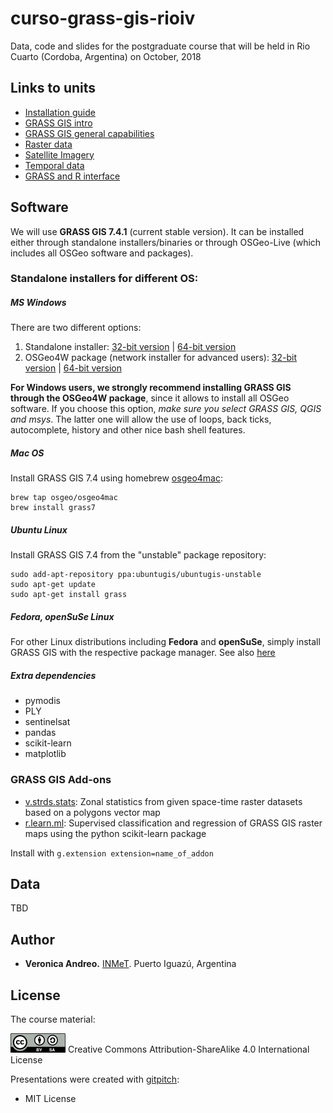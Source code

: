 # curso-grass-gis-rioiv

Data, code and slides for the postgraduate course that will be held in Rio Cuarto (Cordoba, Argentina) on October, 2018

## Links to units

- [Installation guide](https://gitpitch.com/veroandreo/curso-grass-gis-rioiv/master?p=slides/00_installation&grs=gitlab)
- [GRASS GIS intro](https://gitpitch.com/veroandreo/curso-grass-gis-rioiv/master?p=slides/01_general_intro_grass&grs=gitlab)
- [GRASS GIS general capabilities](https://gitpitch.com/veroandreo/curso-grass-gis-rioiv/master?p=slides/02_general_intro_capabilities&grs=gitlab)
- [Raster data](https://gitpitch.com/veroandreo/curso-grass-gis-rioiv/master?p=slides/03_raster&grs=gitlab)
- [Satellite Imagery](https://gitpitch.com/veroandreo/curso-grass-gis-rioiv/master?p=slides/04_imagery&grs=gitlab)
- [Temporal data](https://gitpitch.com/veroandreo/curso-grass-gis-rioiv/master?p=slides/05_temporal&grs=gitlab)
- [GRASS and R interface](https://gitpitch.com/veroandreo/curso-grass-gis-rioiv/master?p=slides/06_R_grass&grs=gitlab)

## Software

We will use **GRASS GIS 7.4.1** (current stable version). It can be installed either 
through standalone installers/binaries or through OSGeo-Live (which includes all
OSGeo software and packages).

### Standalone installers for different OS:

##### MS Windows

There are two different options:
1. Standalone installer: [32-bit version](https://grass.osgeo.org/grass74/binary/mswindows/native/x86/WinGRASS-7.4.1-1-Setup-x86.exe) | [64-bit version](https://grass.osgeo.org/grass74/binary/mswindows/native/x86_64/WinGRASS-7.4.1-1-Setup-x86_64.exe) 
2. OSGeo4W package (network installer for advanced users): [32-bit version](http://download.osgeo.org/osgeo4w/osgeo4w-setup-x86.exe) | [64-bit version](http://download.osgeo.org/osgeo4w/osgeo4w-setup-x86_64.exe) 

**For Windows users, we strongly recommend installing GRASS GIS through the OSGeo4W package**, 
since it allows to install all OSGeo software. If you choose this option, 
*make sure you select GRASS GIS, QGIS and msys*. The latter one will allow 
the use of loops, back ticks, autocomplete, history and other nice bash shell
features.

##### Mac OS

Install GRASS GIS 7.4 using homebrew [osgeo4mac](https://github.com/OSGeo/homebrew-osgeo4mac):

```
brew tap osgeo/osgeo4mac
brew install grass7
```

##### Ubuntu Linux

Install GRASS GIS 7.4 from the "unstable" package repository:

```
sudo add-apt-repository ppa:ubuntugis/ubuntugis-unstable
sudo apt-get update
sudo apt-get install grass
```

##### Fedora, openSuSe Linux

For other Linux distributions including **Fedora** and **openSuSe**, simply install GRASS GIS with the respective package manager. See also [here](https://grass.osgeo.org/download/software/)

##### Extra dependencies

- pymodis
- PLY
- sentinelsat
- pandas
- scikit-learn
- matplotlib

<!---
### OSGeo-live: 

[OSGeo-live](https://live.osgeo.org/) is a self-contained bootable DVD, USB thumb
drive or Virtual Machine based on Lubuntu, that allows you to try a wide variety
of open source geospatial software without installing anything. There are 
different options to run OSGeo-live:

* [Run OSGeo-live in a Virtual Machine](https://live.osgeo.org/en/quickstart/virtualization_quickstart.html)
* [Run OSGeo-live from a bootable USB flash drive](https://live.osgeo.org/en/quickstart/usb_quickstart.html)

For a quick-start guide, see: https://live.osgeo.org/en/quickstart/osgeolive_quickstart.html
--->

### GRASS GIS Add-ons

* [v.strds.stats](https://grass.osgeo.org/grass74/manuals/addons/v.strds.stats.html): Zonal statistics from given space-time raster datasets based on a polygons vector map 
* [r.learn.ml](https://grass.osgeo.org/grass74/manuals/addons/r.learn.ml.html): Supervised classification and regression of GRASS GIS raster maps using the python scikit-learn package

Install with `g.extension extension=name_of_addon`

## Data

TBD

<!---
For the **Analysing environmental data with GRASS GIS** tutorial, we will use the following datasets:

* [ECA&D elevation (GeoTiff file)](https://gitlab.com/neteler/grass-gis-geostat-2018/tree/master/intro/aux_data/ecad_elev_v17.zip): download and unzip into the `$HOME/geodata` folder (create folder if needed).
* [ecad17_ll location](https://gitlab.com/neteler/grass-gis-geostat-2018/tree/master/intro/aux_data/grassdata_ecad17_ll.zip): download and unzip into the `$HOME/grassdata` folder (create folder if needed).

For the **Spatio-temporal data processing and visualization** tutorial, we will use the following datasets:

* [North Carolina location (full dataset, 150Mb)](https://grass.osgeo.org/sampledata/north_carolina/nc_spm_08_grass7.zip): download and unzip within `$HOME/grassdata`. 
* [modis_lst mapset (2Mb)](https://gitlab.com/veroandreo/grass-gis-geostat-2018/blob/master/data/modis_lst.zip): download and unzip within the North Carolina location in `$HOME/grassdata/nc_spm_08_grass7`.
--->

## Author

* **Veronica Andreo.** [INMeT](https://www.argentina.gob.ar/salud/inmet). Puerto Iguazú, Argentina

## License

The course material:

[![Creative Commons License](img/ccbysa.png)](http://creativecommons.org/licenses/by-sa/4.0/) Creative Commons Attribution-ShareAlike 4.0 International License

Presentations were created with [gitpitch](https://gitpitch.com/):

* MIT License
